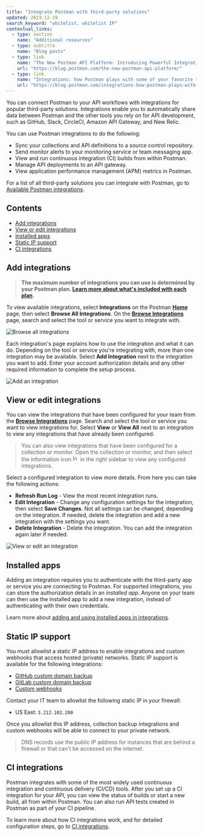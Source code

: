 ```yaml
---
title: "Integrate Postman with third-party solutions"
updated: 2023-12-19
search_keyword: "whitelist, whitelist IP"
contextual_links:
  - type: section
    name: "Additional resources"
  - type: subtitle
    name: "Blog posts"
  - type: link
    name: "The New Postman API Platform: Introducing Powerful Integrations"
    url: "https://blog.postman.com/the-new-postman-api-platform/"
  - type: link
    name: "Integrations: how Postman plays with some of your favorite tools"
    url: "https://blog.postman.com/integrations-how-postman-plays-with-some-of-your-favorite-tools/"
---
```


You can connect Postman to your API workflows with integrations for popular third-party solutions. Integrations enable you to automatically share data between Postman and the other tools you rely on for API development, such as GitHub, Slack, CircleCI, Amazon API Gateway, and New Relic.

You can use Postman integrations to do the following:

* Sync your collections and API definitions to a source control repository.
* Send monitor alerts to your monitoring service or team messaging app.
* View and run continuous integration (CI) builds from within Postman.
* Manage API deployments to an API gateway.
* View application performance management (APM) metrics in Postman.

For a list of all third-party solutions you can integrate with Postman, go to [Available Postman integrations](/docs/integrations/available-integrations/postman-integrations).

## Contents

* [Add integrations](#add-integrations)
* [View or edit integrations](#view-or-edit-integrations)
* [Installed apps](#installed-apps)
* [Static IP support](#static-ip-support)
* [CI integrations](#ci-integrations)

## Add integrations

> **The maximum number of integrations you can use is determined by your Postman plan. [Learn more about what's included with each plan](https://www.postman.com/pricing/).**

To view available integrations, select **Integrations** on the Postman **[Home](http://go.postman.co/)** page, then select **Browse All Integrations**. On the **[Browse Integrations](https://go.postman.co/integrations/browse)** page, search and select the tool or service you want to integrate with.

![Browse all integrations](https://assets.postman.com/postman-docs/v10/integrations-browse-all-v10.jpg)

Each integration's page explains how to use the integration and what it can do. Depending on the tool or service you're integrating with, more than one integration may be available. Select **Add Integration** next to the integration you want to add. Enter your account authorization details and any other required information to complete the setup process.

![Add an integration](https://assets.postman.com/postman-docs/v10/integrations-add-v10.jpg)

## View or edit integrations

You can view the integrations that have been configured for your team from the **[Browse Integrations](https://go.postman.co/integrations/browse)** page. Search and select the tool or service you want to view integrations for. Select **View** or **View All** next to an integration to view any integrations that have already been configured.

> You can also view integrations that have been configured for a collection or monitor. Open the collection or monitor, and then select the information icon <img alt="Information icon" src="https://assets.postman.com/postman-docs/icon-information-v9-5.jpg#icon" width="16px"> in the right sidebar to view any configured integrations.

Select a configured integration to view more details. From here you can take the following actions:

* **Refresh Run Log** - View the most recent integration runs.
* **Edit Integration** - Change any configuration settings for the integration, then select **Save Changes**. Not all settings can be changed, depending on the integration. If needed, delete the integration and add a new integration with the settings you want.
* **Delete Integration** - Delete the integration. You can add the integration again later if needed.

![View or edit an integration](https://assets.postman.com/postman-docs/v10/integrations-view-v10.jpg)

## Installed apps

Adding an integration requires you to authenticate with the third-party app or service you are connecting to Postman. For supported integrations, you can store the authorization details in an _installed app_. Anyone on your team can then use the installed app to add a new integration, instead of authenticating with their own credentials.

Learn more about [adding and using installed apps in integrations](/docs/integrations/installed-apps/).

## Static IP support

You must allowlist a static IP address to enable integrations and custom webhooks that access hosted (private) networks. Static IP support is available for the following integrations:

* [GitHub custom domain backup](/docs/integrations/available-integrations/github/#backing-up-collections-to-github-enterprise-server)
* [GitLab custom domain backup](/docs/integrations/available-integrations/gitlab/#back-up-your-postman-collections-to-gitlab-on-a-custom-domain)
* [Custom webhooks](/docs/integrations/webhooks/)

Contact your IT team to allowlist the following static IP in your firewall:

* US East: `3.212.102.200`

Once you allowlist this IP address, collection backup integrations and custom webhooks will be able to connect to your private network.

> DNS records use the public IP address for instances that are behind a firewall or that can't be accessed on the internet.

## CI integrations

Postman integrates with some of the most widely used continuous integration and continuous delivery (CI/CD) tools. After you set up a CI integration for your API, you can view the status of builds or start a new build, all from within Postman. You can also run API tests created in Postman as part of your CI pipeline.

To learn more about how CI integrations work, and for detailed configuration steps, go to [CI integrations](/docs/integrations/ci-integrations/).
